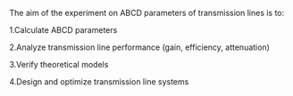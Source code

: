 The aim of the experiment on ABCD parameters of transmission lines is to:
 
   1.Calculate ABCD parameters
   
   2.Analyze transmission line performance (gain, efficiency, attenuation)
   
   3.Verify theoretical models
   
   4.Design and optimize transmission line systems
